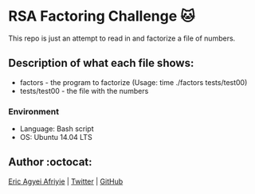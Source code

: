 # RSA Factoring Challenge :cat:
This repo is just an attempt to read in and factorize a file of numbers.

## Description of what each file shows:
* factors - the program to factorize (Usage: time ./factors tests/test00)
* tests/test00 - the file with the numbers
### Environment
* Language: Bash script
* OS: Ubuntu 14.04 LTS

## Author :octocat:

[Eric Agyei Afriyie](https://www.linkedin.com/in/eric-agyei-afriyie-2704a3227/) | [Twitter](https://twitter.com/afriyieg8) | [GitHub](https://github.com/EricAfriyie)
